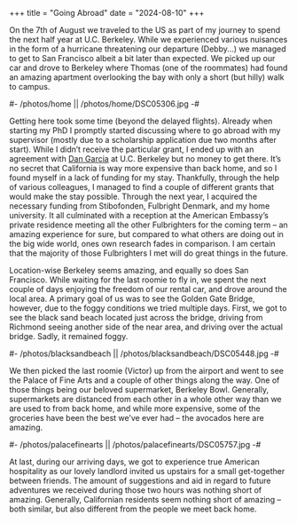 +++
title = "Going Abroad"
date = "2024-08-10"
+++

On the 7th of August we traveled to the US as part of my journey to spend the next half year at U.C. Berkeley. While we experienced various nuisances in the form of a hurricane threatening our departure (Debby...) we managed to get to San Francisco albeit a bit later than expected. We picked up our car and drove to Berkeley where Thomas (one of the roommates) had found an amazing apartment overlooking the bay with only a short (but hilly) walk to campus.

#- /photos/home || /photos/home/DSC05306.jpg -#

Getting here took some time (beyond the delayed flights). Already when starting my PhD I promptly started discussing where to go abroad with my supervisor (mostly due to a scholarship application due two months after start). While I didn’t receive the particular grant, I ended up with an agreement with [Dan Garcia]( https://www2.eecs.berkeley.edu/Faculty/Homepages/garcia.html) at U.C. Berkeley but no money to get there. It’s no secret that California is way more expensive than back home, and so I found myself in a lack of funding for my stay. Thankfully, through the help of various colleagues, I managed to find a couple of different grants that would make the stay possible. Through the next year, I acquired the necessary funding from Stibofonden, Fulbright Denmark, and my home university. It all culminated with a reception at the American Embassy’s private residence meeting all the other Fulbrighters for the coming term – an amazing experience for sure, but compared to what others are doing out in the big wide world, ones own research fades in comparison. I am certain that the majority of those Fulbrighters I met will do great things in the future.

Location-wise Berkeley seems amazing, and equally so does San Francisco. While waiting for the last roomie to fly in, we spent the next couple of days enjoying the freedom of our rental car, and drove around the local area. A primary goal of us was to see the Golden Gate Bridge, however, due to the foggy conditions we tried multiple days. First, we got to see the black sand beach located just across the bridge, driving from Richmond seeing another side of the near area, and driving over the actual bridge. Sadly, it remained foggy.

#- /photos/blacksandbeach || /photos/blacksandbeach/DSC05448.jpg -#

We then picked the last roomie (Victor) up from the airport and went to see the Palace of Fine Arts and a couple of other things along the way. One of those things being our beloved supermarket, Berkeley Bowl. Generally, supermarkets are distanced from each other in a whole other way than we are used to from back home, and while more expensive, some of the groceries have been the best we’ve ever had – the avocados here are amazing.

#- /photos/palacefinearts || /photos/palacefinearts/DSC05757.jpg -#

At last, during our arriving days, we got to experience true American hospitality as our lovely landlord invited us upstairs for a small get-together between friends. The amount of suggestions and aid in regard to future adventures we received during those two hours was nothing short of amazing. Generally, Californian residents seem nothing short of amazing – both similar, but also different from the people we meet back home.
